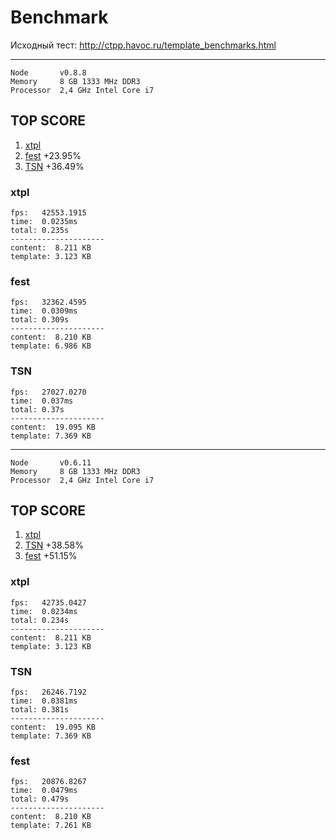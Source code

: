 # Benchmark

Исходный тест: http://ctpp.havoc.ru/template_benchmarks.html

----------------------------
```
Node       v0.8.8
Memory     8 GB 1333 MHz DDR3
Processor  2,4 GHz Intel Core i7
```


## TOP SCORE
 1. [xtpl](#xtpl-0-8-8)
 2. [fest](#fest-0-8-8)   +23.95%
 3. [TSN](#TSN-0-8-8)    +36.49%

<a name="xtpl-0-8-8"></a>
### xtpl
```
fps:   42553.1915
time:  0.0235ms
total: 0.235s
---------------------
content:  8.211 KB
template: 3.123 KB
```

<a name="fest-0-8-8"></a>
### fest
```
fps:   32362.4595
time:  0.0309ms
total: 0.309s
---------------------
content:  8.210 KB
template: 6.986 KB
```

<a name="TSN-0-8-8"></a>
### TSN
```
fps:   27027.0270
time:  0.037ms
total: 0.37s
---------------------
content:  19.095 KB
template: 7.369 KB
```



---------------------------------------


```
Node       v0.6.11
Memory     8 GB 1333 MHz DDR3
Processor  2,4 GHz Intel Core i7
```


## TOP SCORE
 1. [xtpl](#xtpl-0-6-11)
 2. [TSN](#TSN-0-6-11)    +38.58%
 3. [fest](#fest-0-6-11)   +51.15%


<a name="xtpl-0-6-11"></a>
### xtpl
```
fps:   42735.0427
time:  0.0234ms
total: 0.234s
---------------------
content:  8.211 KB
template: 3.123 KB
```


<a name="TSN-0-6-11"></a>
### TSN
```
fps:   26246.7192
time:  0.0381ms
total: 0.381s
---------------------
content:  19.095 KB
template: 7.369 KB
```


<a name="fest-0-6-11"></a>
### fest
```
fps:   20876.8267
time:  0.0479ms
total: 0.479s
---------------------
content:  8.210 KB
template: 7.261 KB
```
